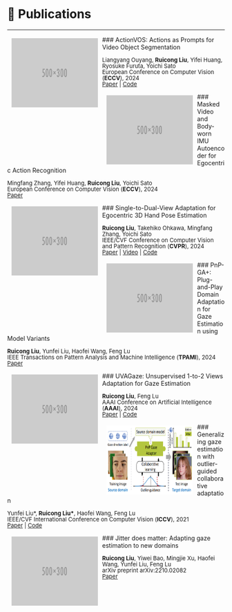 
# 📝 Publications 
-----
<img style="float: left; margin:5px 10px" src="images/500x300.png" width="200" height="160">
### ActionVOS: Actions as Prompts for Video Object Segmentation
<p style="line-height:1.0">
<font size="2">
Liangyang Ouyang, <strong>Ruicong Liu</strong>, Yifei Huang, Ryosuke Furuta, Yoichi Sato <br />
European Conference on Computer Vision (<strong>ECCV</strong>), 2024<br />
<a href="https://arxiv.org/pdf/2407.07402">Paper</a> | 
<a href="https://github.com/ut-vision/ActionVOS">Code</a>
<br />
</font>
</p>

<img style="float: left; margin:5px 10px" src="images/500x300.png" width="200" height="160">
### Masked Video and Body-worn IMU Autoencoder for Egocentric Action Recognition
<p style="line-height:1.0">
<font size="2">
Mingfang Zhang, Yifei Huang, <strong>Ruicong Liu</strong>, Yoichi Sato <br />
European Conference on Computer Vision (<strong>ECCV</strong>), 2024 <br /> 
<a href="https://arxiv.org/pdf/2407.06628">Paper</a> 
<br />
</font>
</p>

<img style="float: left; margin:5px 10px" src="images/500x300.png" width="200" height="160">
### Single-to-Dual-View Adaptation for Egocentric 3D Hand Pose Estimation
<p style="line-height:1.0">
<font size="2">
<strong>Ruicong Liu</strong>, Takehiko Ohkawa, Mingfang Zhang, Yoichi Sato <br />
IEEE/CVF Conference on Computer Vision and Pattern Recognition (<strong>CVPR</strong>), 2024 <br /> 
<a href="https://openaccess.thecvf.com/content/CVPR2024/papers/Liu_Single-to-Dual-View_Adaptation_for_Egocentric_3D_Hand_Pose_Estimation_CVPR_2024_paper.pdf">Paper</a> | 
<a href="https://www.youtube.com/watch?v=EzlmIre1PCY&t=25s">Video</a> |
<a href="https://github.com/ut-vision/S2DHand">Code</a>
<br />
</font>
</p>

<img style="float: left; margin:5px 10px" src="images/500x300.png" width="200" height="160">
### PnP-GA+: Plug-and-Play Domain Adaptation for Gaze Estimation using Model Variants
<p style="line-height:1.0">
<font size="2">
<strong>Ruicong Liu</strong>, Yunfei Liu, Haofei Wang, Feng Lu <br />
IEEE Transactions on Pattern Analysis and Machine Intelligence (<strong>TPAMI</strong>), 2024 <br /> 
<a href="https://ieeexplore.ieee.org/abstract/document/10378867/">Paper</a>
<br />
</font>
</p>

<img style="float: left; margin:5px 10px" src="images/500x300.png" width="200" height="160">
### UVAGaze: Unsupervised 1-to-2 Views Adaptation for Gaze Estimation
<p style="line-height:1.0">
<font size="2">
<strong>Ruicong Liu</strong>, Feng Lu <br />
AAAI Conference on Artificial Intelligence (<strong>AAAI</strong>), 2024 <br /> 
<a href="https://arxiv.org/pdf/2312.15644">Paper</a> | 
<a href="https://github.com/MickeyLLG/UVAGaze">Code</a>
<br />
</font>
</p>

<img style="float: left; margin:5px 10px" src="images/papers/iccv-21.png" width="200" height="160">
### Generalizing gaze estimation with outlier-guided collaborative adaptation
<p style="line-height:1.0">
<font size="2">
Yunfei Liu*, <strong>Ruicong Liu*</strong>, Haofei Wang, Feng Lu <br />
IEEE/CVF International Conference on Computer Vision (<strong>ICCV</strong>), 2021 <br /> 
<a href="http://openaccess.thecvf.com/content/ICCV2021/papers/Liu_Generalizing_Gaze_Estimation_With_Outlier-Guided_Collaborative_Adaptation_ICCV_2021_paper.pdf">Paper</a> | 
<a href="https://github.com/DreamtaleCore/PnP-GA">Code</a>
<br />
</font>
</p>

<img style="float: left; margin:5px 10px" src="images/500x300.png" width="200" height="160">
### Jitter does matter: Adapting gaze estimation to new domains
<p style="line-height:1.0">
<font size="2">
<strong>Ruicong Liu</strong>, Yiwei Bao, Mingjie Xu, Haofei Wang, Yunfei Liu, Feng Lu <br />
arXiv preprint arXiv:2210.02082 <br /> 
<a href="https://arxiv.org/pdf/2210.02082">Paper</a> 
<br />
</font>
</p>


